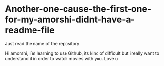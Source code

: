 # Another-one-cause-the-first-one-for-my-amorshi-didnt-have-a-readme-file
Just read the name of the repository

Hi amorshi, i´m learning to use Github, its kind of difficult but i really want to understand it in order to watch movies with you. Love u
